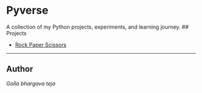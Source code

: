 <h1>Pyverse</h1>
A collection of my Python projects, experiments, and learning journey.
## Projects

- [Rock Paper Scissors](./rock_paper_scissors/README.md)

---

## Author

<em>Golla bhargava teja<em>

